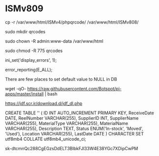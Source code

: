 # ISMv809

cp -r /var/www/html/ISMv4/phpqrcode/ /var/www/html/ISMv808/

sudo mkdir qrcodes

sudo chown -R admin:www-data /var/www/html

sudo chmod -R 775 qrcodes

ini_set('display_errors', 1);

error_reporting(E_ALL);

There are few places to set default value to NULL in DB

wget -qO- https://raw.githubusercontent.com/Botspot/pi-apps/master/install | bash

https://jdf.scr.ir/download.d/jdf_dl.php

CREATE TABLE '' (
    ID INT AUTO_INCREMENT PRIMARY KEY,
    ReceiveDate DATE,
    ReelNumber VARCHAR(255),
    SupplierID INT,
    SupplierName VARCHAR(255),
    MaterialType VARCHAR(255),
    MaterialName VARCHAR(255),
    Description TEXT,
    Status ENUM('In-stock', 'Moved', 'Used'),
    Location VARCHAR(255),
    LastDate DATE
) CHARACTER SET utf8mb4 COLLATE utf8mb4_unicode_ci;


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
